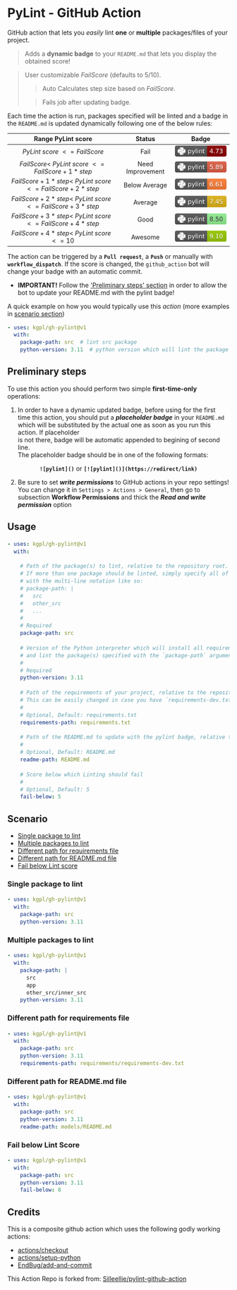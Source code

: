 # PyLint - GitHub Action

GitHub action that lets you *easily* lint **one** or **multiple** packages/files of your project. 

  > Adds a **dynamic badge** to your `README.md` that lets you display the obtained score!
  
  > User customizable $Fail Score$ (defaults to 5/10).
  > > Auto Calculates step size based on $Fail Score$.
  >
  > > Fails job after updating badge.


Each time the action is run, packages specified will be linted and a badge in the `README.md` is updated dynamically
following one of the below rules:

|      Range PyLint score                                             | Status          | Badge                                               |
|:-------------------------------------------------------------------:|:---------------:|:---------------------------------------------------:|
|     *PyLint score* $<= Fail Score$                                  | Fail            | ![pylint-darkred](/assets/images/darkred.svg)       |
|     $FailScore <$ *PyLint score* $<= FailScore + 1*step$          | Need Improvement| ![pylint-red](/assets/images/red.svg)               |
|     $FailScore + 1*step <$ *PyLint score* $<= FailScore + 2*step$  | Below Average   | ![pylint-orange](/assets/images/orange.svg)         |
|     $FailScore + 2*step <$ *PyLint score* $<= FailScore + 3*step$  | Average         | ![pylint-yellow](/assets/images/yellow.svg)         |
|     $FailScore + 3*step <$ *PyLint score* $<= FailScore + 4*step$  | Good            | ![pylint-lightgreen](/assets/images/lightgreen.svg) |
|     $FailScore + 4*step <$ *PyLint score* $<= 10$                   | Awesome         | ![pylint-green](/assets/images/green.svg)           |

The action can be triggered by a **`Pull request`**, a **`Push`** or manually with **`workflow_dispatch`**. 
If the score is changed, the `github_action` bot will change your badge with an automatic commit.

* **IMPORTANT!** Follow the ['Preliminary steps' section](#preliminary-steps) in order to allow the bot to update your 
README.md with the pylint badge!


A quick example on how you would typically use this *action* (more examples in [scenario section](#scenario))
```yaml
- uses: kgpl/gh-pylint@v1
  with:
    package-path: src  # lint src package
    python-version: 3.11  # python version which will lint the package
```

## Preliminary steps

To use this action you should perform two simple **first-time-only** operations:

1. In order to have a dynamic updated badge, before using for the first time this action, you should put a ***placeholder
badge*** in your `README.md` which will be substituted by the actual one as soon as you run this action. If placeholder \
is not there, badge will be automatic appended to begining of second line.\
The placeholder badge should be in one of the following formats:
<p align="center"><b><code>![pylint]()</code></b> or <b><code>[![pylint]()](https://redirect/link)</code></b></p>

2. Be sure to set ***write permissions*** to GitHub actions in your repo settings!
You can change it in `Settings > Actions > General`, then go to subsection **Workflow Permissions** and thick the
***Read and write permission*** option

## Usage

```yaml
- uses: kgpl/gh-pylint@v1
  with:
    
    # Path of the package(s) to lint, relative to the repository root. 
    # If more than one package should be linted, simply specify all of them 
    # with the multi-line notation like so:
    # package-path: |
    #   src
    #   other_src
    #   ...
    # 
    # Required
    package-path: src
    
    # Version of the Python interpreter which will install all requirements of your project 
    # and lint the package(s) specified with the `package-path` argument
    #
    # Required
    python-version: 3.11

    # Path of the requirements of your project, relative to the repository root. 
    # This can be easily changed in case you have `requirements-dev.txt`
    #
    # Optional, Default: requirements.txt
    requirements-path: requirements.txt
    
    # Path of the README.md to update with the pylint badge, relative to the repository root.
    #
    # Optional, Default: README.md
    readme-path: README.md

    # Score below which Linting should fail
    #
    # Optional, Default: 5
    fail-below: 5
```

## Scenario

* [Single package to lint](#single-package-to-lint)
* [Multiple packages to lint](#multiple-packages-to-lint)
* [Different path for requirements file](#different-path-for-requirements-file)
* [Different path for README.md file](#different-path-for-readmemd-file)
* [Fail below Lint score](#fail-below-lint-score)

### Single package to lint

```yaml
- uses: kgpl/gh-pylint@v1
  with:
    package-path: src
    python-version: 3.11
```

### Multiple packages to lint

```yaml
- uses: kgpl/gh-pylint@v1
  with:
    package-path: |
      src
      app
      other_src/inner_src
    python-version: 3.11
```

### Different path for requirements file

```yaml
- uses: kgpl/gh-pylint@v1
  with:
    package-path: src
    python-version: 3.11
    requirements-path: requirements/requirements-dev.txt
```

### Different path for README.md file

```yaml
- uses: kgpl/gh-pylint@v1
  with:
    package-path: src
    python-version: 3.11
    readme-path: models/README.md
```

### Fail below Lint Score

```yaml
- uses: kgpl/gh-pylint@v1
  with:
    package-path: src
    python-version: 3.11
    fail-below: 8


```
## Credits

This is a composite github action which uses the following godly working actions:

* [actions/checkout](https://github.com/actions/checkout)
* [actions/setup-python](https://github.com/actions/setup-python)
* [EndBug/add-and-commit](https://github.com/EndBug/add-and-commit)

This Action Repo is forked from: [Silleellie/pylint-github-action](https://github.com/Silleellie/pylint-github-action)
